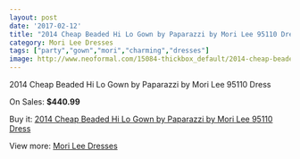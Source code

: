 ```yaml
---
layout: post
date: '2017-02-12'
title: "2014 Cheap Beaded Hi Lo Gown by Paparazzi by Mori Lee 95110 Dress"
category: Mori Lee Dresses
tags: ["party","gown","mori","charming","dresses"]
image: http://www.neoformal.com/15084-thickbox_default/2014-cheap-beaded-hi-lo-gown-by-paparazzi-by-mori-lee-95110-dress.jpg
---
```

2014 Cheap Beaded Hi Lo Gown by Paparazzi by Mori Lee 95110 Dress

On Sales: **$440.99**
<a href="https://www.neoformal.com/en/mori-lee-dresses-2014/5128-2014-cheap-beaded-hi-lo-gown-by-paparazzi-by-mori-lee-95110-dress.html"><amp-img layout="responsive" width="600" height="600" src="//www.neoformal.com/15084-thickbox_default/2014-cheap-beaded-hi-lo-gown-by-paparazzi-by-mori-lee-95110-dress.jpg" alt="2014 Cheap Beaded Hi Lo Gown by Paparazzi by Mori Lee 95110 Dress 0" /></a>
<a href="https://www.neoformal.com/en/mori-lee-dresses-2014/5128-2014-cheap-beaded-hi-lo-gown-by-paparazzi-by-mori-lee-95110-dress.html"><amp-img layout="responsive" width="600" height="600" src="//www.neoformal.com/15085-thickbox_default/2014-cheap-beaded-hi-lo-gown-by-paparazzi-by-mori-lee-95110-dress.jpg" alt="2014 Cheap Beaded Hi Lo Gown by Paparazzi by Mori Lee 95110 Dress 1" /></a>
<a href="https://www.neoformal.com/en/mori-lee-dresses-2014/5128-2014-cheap-beaded-hi-lo-gown-by-paparazzi-by-mori-lee-95110-dress.html"><amp-img layout="responsive" width="600" height="600" src="//www.neoformal.com/15086-thickbox_default/2014-cheap-beaded-hi-lo-gown-by-paparazzi-by-mori-lee-95110-dress.jpg" alt="2014 Cheap Beaded Hi Lo Gown by Paparazzi by Mori Lee 95110 Dress 2" /></a>
<a href="https://www.neoformal.com/en/mori-lee-dresses-2014/5128-2014-cheap-beaded-hi-lo-gown-by-paparazzi-by-mori-lee-95110-dress.html"><amp-img layout="responsive" width="600" height="600" src="//www.neoformal.com/15087-thickbox_default/2014-cheap-beaded-hi-lo-gown-by-paparazzi-by-mori-lee-95110-dress.jpg" alt="2014 Cheap Beaded Hi Lo Gown by Paparazzi by Mori Lee 95110 Dress 3" /></a>

Buy it: [2014 Cheap Beaded Hi Lo Gown by Paparazzi by Mori Lee 95110 Dress](https://www.neoformal.com/en/mori-lee-dresses-2014/5128-2014-cheap-beaded-hi-lo-gown-by-paparazzi-by-mori-lee-95110-dress.html "2014 Cheap Beaded Hi Lo Gown by Paparazzi by Mori Lee 95110 Dress")

View more: [Mori Lee Dresses](https://www.neoformal.com/en/62-mori-lee-dresses-2014 "Mori Lee Dresses")
